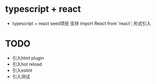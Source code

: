 # typescript + react
- typescript + react seed项目 支持 import React from 'react'; 形式引入

# TODO
- 引入html plugin
- 引入hot reload
- 引入eslint
- 引入测试